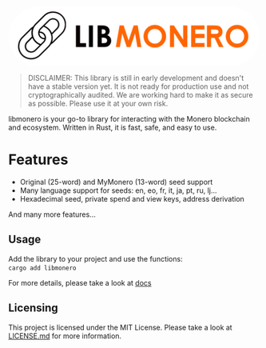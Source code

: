 <div style="border-radius: 100px; overflow: hidden">
    <img src="./assets/libmonero-logo.jpg"/>
</div>

> DISCLAIMER: This library is still in early development and doesn't have a stable version yet. It is not ready for production use and not cryptographically audited. We are working hard to make it as secure as possible. Please use it at your own risk.

libmonero is your go-to library for interacting with the Monero blockchain and ecosystem. Written in Rust, it is fast, safe, and easy to use.

# Features

- Original (25-word) and MyMonero (13-word) seed support
- Many language support for seeds: en, eo, fr, it, ja, pt, ru, lj...
- Hexadecimal seed, private spend and view keys, address derivation

And many more features...
 
## Usage

Add the library to your project and use the functions: \
```cargo add libmonero```

For more details, please take a look at [docs](docs/start.md)

## Licensing

This project is licensed under the MIT License. Please take a look at [LICENSE.md](LICENSE.md) for more information.
